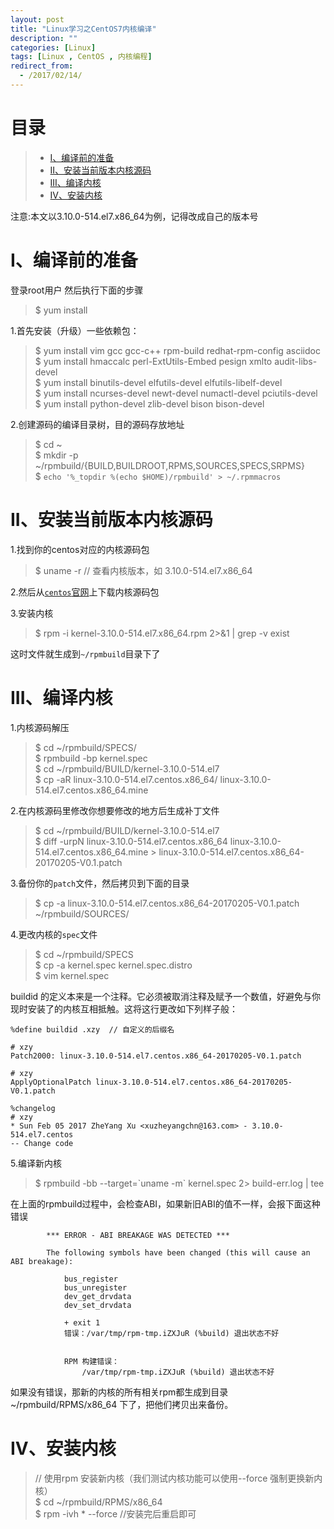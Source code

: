 ```yaml
---
layout: post
title: "Linux学习之CentOS7内核编译"
description: ""
categories: [Linux]
tags: [Linux , CentOS , 内核编程]
redirect_from:
  - /2017/02/14/
---
```


# 目录  

> * [I、编译前的准备](#one)  
> * [II、安装当前版本内核源码](#two)  
> * [III、编译内核](#three)  
> * [IV、安装内核](#four)  

注意:本文以3.10.0-514.el7.x86_64为例，记得改成自己的版本号  


<a name="one"></a>

# I、编译前的准备  

登录root用户 然后执行下面的步骤  
> $ yum install  

1.首先安装（升级）一些依赖包：
> $ yum install vim gcc gcc-c++ rpm-build redhat-rpm-config asciidoc  
> $ yum install hmaccalc perl-ExtUtils-Embed pesign xmlto audit-libs-devel  
> $ yum install binutils-devel elfutils-devel elfutils-libelf-devel  
> $ yum install ncurses-devel newt-devel numactl-devel pciutils-devel  
> $ yum install python-devel zlib-devel bison bison-devel

2.创建源码的编译目录树，目的源码存放地址  
> $ cd ~  
> $ mkdir -p ~/rpmbuild/{BUILD,BUILDROOT,RPMS,SOURCES,SPECS,SRPMS}  
> $ `echo '%_topdir %(echo $HOME)/rpmbuild' > ~/.rpmmacros`  


<a name="two"></a>

# II、安装当前版本内核源码  

1.找到你的centos对应的内核源码包

> $ uname -r  // 查看内核版本，如 3.10.0-514.el7.x86_64

2.然后从[`centos`官网](http://vault.centos.org/)上下载内核源码包

3.安装内核  
> $ rpm -i kernel-3.10.0-514.el7.x86_64.rpm 2>&1 | grep -v exist

这时文件就生成到`~/rpmbuild`目录下了


<a name="three"></a>

# III、编译内核

1.内核源码解压
> $ cd ~/rpmbuild/SPECS/  
> $ rpmbuild -bp kernel.spec  
> $ cd ~/rpmbuild/BUILD/kernel-3.10.0-514.el7  
> $ cp -aR linux-3.10.0-514.el7.centos.x86_64/ linux-3.10.0-514.el7.centos.x86_64.mine

2.在内核源码里修改你想要修改的地方后生成补丁文件  
> $ cd ~/rpmbuild/BUILD/kernel-3.10.0-514.el7  
> $ diff -urpN linux-3.10.0-514.el7.centos.x86_64 linux-3.10.0-514.el7.centos.x86_64.mine > linux-3.10.0-514.el7.centos.x86_64-20170205-V0.1.patch

3.备份你的`patch`文件，然后拷贝到下面的目录
> $ cp -a linux-3.10.0-514.el7.centos.x86_64-20170205-V0.1.patch ~/rpmbuild/SOURCES/

4.更改内核的`spec`文件
> $ cd ~/rpmbuild/SPECS  
> $ cp -a kernel.spec kernel.spec.distro  
> $ vim kernel.spec  

buildid 的定义本来是一个注释。它必须被取消注释及赋予一个数值，好避免与你现时安装了的内核互相抵触。这将这行更改如下列样子般：
~~~
%define buildid .xzy  // 自定义的后缀名

# xzy
Patch2000: linux-3.10.0-514.el7.centos.x86_64-20170205-V0.1.patch

# xzy
ApplyOptionalPatch linux-3.10.0-514.el7.centos.x86_64-20170205-V0.1.patch

%changelog
# xzy
* Sun Feb 05 2017 ZheYang Xu <xuzheyangchn@163.com> - 3.10.0-514.el7.centos
-- Change code
~~~

5.编译新内核
> $ rpmbuild -bb --target=\`uname -m\` kernel.spec 2> build-err.log | tee

在上面的rpmbuild过程中，会检查ABI，如果新旧ABI的值不一样，会报下面这种错误
~~~
		*** ERROR - ABI BREAKAGE WAS DETECTED ***

		The following symbols have been changed (this will cause an ABI breakage):

		    bus_register
		    bus_unregister
		    dev_get_drvdata
		    dev_set_drvdata

		    + exit 1
		    错误：/var/tmp/rpm-tmp.iZXJuR (%build) 退出状态不好


		    RPM 构建错误：
		        /var/tmp/rpm-tmp.iZXJuR (%build) 退出状态不好
~~~

如果没有错误，那新的内核的所有相关rpm都生成到目录 ~/rpmbuild/RPMS/x86_64 下了，把他们拷贝出来备份。


<a name="four"></a>

# IV、安装内核   

> // 使用rpm 安装新内核（我们测试内核功能可以使用--force 强制更换新内核）  
> $ cd ~/rpmbuild/RPMS/x86_64  
> $ rpm -ivh * --force  //安装完后重启即可
